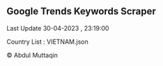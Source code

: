 

## Google Trends Keywords Scraper 
 
Last Update 30-04-2023 , 23:19:00

Country List :
VIETNAM.json



© Abdul Muttaqin 
